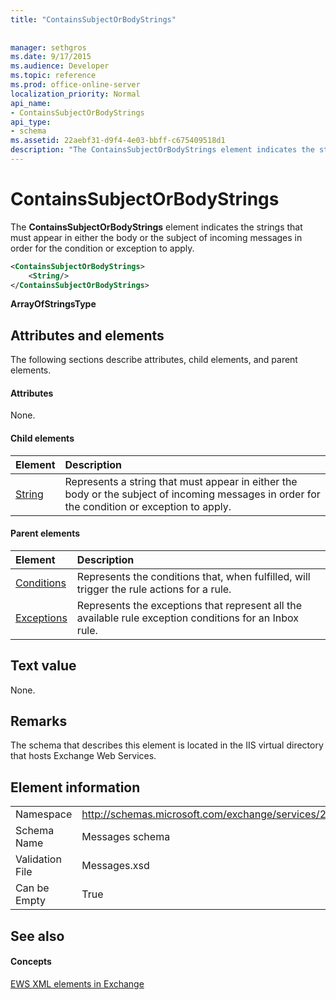 ```yaml
---
title: "ContainsSubjectOrBodyStrings"
 
 
manager: sethgros
ms.date: 9/17/2015
ms.audience: Developer
ms.topic: reference
ms.prod: office-online-server
localization_priority: Normal
api_name:
- ContainsSubjectOrBodyStrings
api_type:
- schema
ms.assetid: 22aebf31-d9f4-4e03-bbff-c675409518d1
description: "The ContainsSubjectOrBodyStrings element indicates the strings that must appear in either the body or the subject of incoming messages in order for the condition or exception to apply."
---
```


# ContainsSubjectOrBodyStrings

The **ContainsSubjectOrBodyStrings** element indicates the strings that must appear in either the body or the subject of incoming messages in order for the condition or exception to apply. 
  
```XML
<ContainsSubjectOrBodyStrings>
    <String/>
</ContainsSubjectOrBodyStrings>
```

 **ArrayOfStringsType**
## Attributes and elements

The following sections describe attributes, child elements, and parent elements.
  
#### Attributes

None.
  
#### Child elements

|**Element**|**Description**|
|:-----|:-----|
|[String](string.md) <br/> |Represents a string that must appear in either the body or the subject of incoming messages in order for the condition or exception to apply.  <br/> |
   
#### Parent elements

|**Element**|**Description**|
|:-----|:-----|
|[Conditions](conditions.md) <br/> |Represents the conditions that, when fulfilled, will trigger the rule actions for a rule.  <br/> |
|[Exceptions](exceptions.md) <br/> |Represents the exceptions that represent all the available rule exception conditions for an Inbox rule.  <br/> |
   
## Text value

None.
  
## Remarks

The schema that describes this element is located in the IIS virtual directory that hosts Exchange Web Services.
  
## Element information

|||
|:-----|:-----|
|Namespace  <br/> |http://schemas.microsoft.com/exchange/services/2006/messages  <br/> |
|Schema Name  <br/> |Messages schema  <br/> |
|Validation File  <br/> |Messages.xsd  <br/> |
|Can be Empty  <br/> |True  <br/> |
   
## See also

#### Concepts

[EWS XML elements in Exchange](ews-xml-elements-in-exchange.md)

